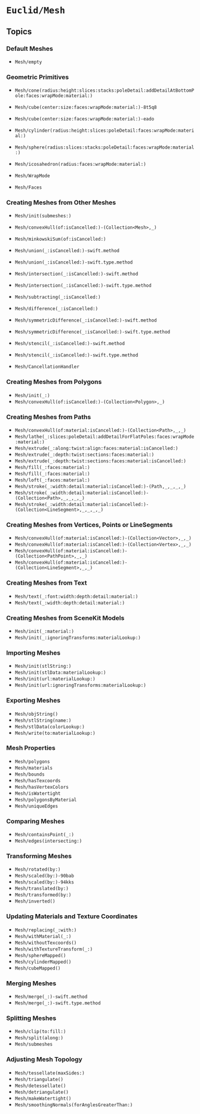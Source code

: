 # ``Euclid/Mesh``

## Topics

### Default Meshes

- ``Mesh/empty``

### Geometric Primitives

- ``Mesh/cone(radius:height:slices:stacks:poleDetail:addDetailAtBottomPole:faces:wrapMode:material:)``
- ``Mesh/cube(center:size:faces:wrapMode:material:)-8t5q8``
- ``Mesh/cube(center:size:faces:wrapMode:material:)-eado``
- ``Mesh/cylinder(radius:height:slices:poleDetail:faces:wrapMode:material:)``
- ``Mesh/sphere(radius:slices:stacks:poleDetail:faces:wrapMode:material:)``
- ``Mesh/icosahedron(radius:faces:wrapMode:material:)``

- ``Mesh/WrapMode``
- ``Mesh/Faces``

### Creating Meshes from Other Meshes

- ``Mesh/init(submeshes:)``
- ``Mesh/convexHull(of:isCancelled:)-(Collection<Mesh>,_)``
- ``Mesh/minkowskiSum(of:isCancelled:)``
- ``Mesh/union(_:isCancelled:)-swift.method``
- ``Mesh/union(_:isCancelled:)-swift.type.method``
- ``Mesh/intersection(_:isCancelled:)-swift.method``
- ``Mesh/intersection(_:isCancelled:)-swift.type.method``
- ``Mesh/subtracting(_:isCancelled:)``
- ``Mesh/difference(_:isCancelled:)``
- ``Mesh/symmetricDifference(_:isCancelled:)-swift.method``
- ``Mesh/symmetricDifference(_:isCancelled:)-swift.type.method``
- ``Mesh/stencil(_:isCancelled:)-swift.method``
- ``Mesh/stencil(_:isCancelled:)-swift.type.method``

- ``Mesh/CancellationHandler``

### Creating Meshes from Polygons

- ``Mesh/init(_:)``
- ``Mesh/convexHull(of:isCancelled:)-(Collection<Polygon>,_)``

### Creating Meshes from Paths

- ``Mesh/convexHull(of:material:isCancelled:)-(Collection<Path>,_,_)``
- ``Mesh/lathe(_:slices:poleDetail:addDetailForFlatPoles:faces:wrapMode:material:)``
- ``Mesh/extrude(_:along:twist:align:faces:material:isCancelled:)``
- ``Mesh/extrude(_:depth:twist:sections:faces:material:)``
- ``Mesh/extrude(_:depth:twist:sections:faces:material:isCancelled:)``
- ``Mesh/fill(_:faces:material:)``
- ``Mesh/fill(_:faces:material:)``
- ``Mesh/loft(_:faces:material:)``
- ``Mesh/stroke(_:width:detail:material:isCancelled:)-(Path,_,_,_,_)``
- ``Mesh/stroke(_:width:detail:material:isCancelled:)-(Collection<Path>,_,_,_,_)``
- ``Mesh/stroke(_:width:detail:material:isCancelled:)-(Collection<LineSegment>,_,_,_,_)``

### Creating Meshes from Vertices, Points or LineSegments

- ``Mesh/convexHull(of:material:isCancelled:)-(Collection<Vector>,_,_)``
- ``Mesh/convexHull(of:material:isCancelled:)-(Collection<Vertex>,_,_)``
- ``Mesh/convexHull(of:material:isCancelled:)-(Collection<PathPoint>,_,_)``
- ``Mesh/convexHull(of:material:isCancelled:)-(Collection<LineSegment>,_,_)``

### Creating Meshes from Text

- ``Mesh/text(_:font:width:depth:detail:material:)``
- ``Mesh/text(_:width:depth:detail:material:)``

### Creating Meshes from SceneKit Models

- ``Mesh/init(_:material:)``
- ``Mesh/init(_:ignoringTransforms:materialLookup:)``

### Importing Meshes

- ``Mesh/init(stlString:)``
- ``Mesh/init(stlData:materialLookup:)``
- ``Mesh/init(url:materialLookup:)``
- ``Mesh/init(url:ignoringTransforms:materialLookup:)``

### Exporting Meshes

- ``Mesh/objString()``
- ``Mesh/stlString(name:)``
- ``Mesh/stlData(colorLookup:)``
- ``Mesh/write(to:materialLookup:)``

### Mesh Properties

- ``Mesh/polygons``
- ``Mesh/materials``
- ``Mesh/bounds``
- ``Mesh/hasTexcoords``
- ``Mesh/hasVertexColors``
- ``Mesh/isWatertight``
- ``Mesh/polygonsByMaterial``
- ``Mesh/uniqueEdges``

### Comparing Meshes

- ``Mesh/containsPoint(_:)``
- ``Mesh/edges(intersecting:)``

### Transforming Meshes

- ``Mesh/rotated(by:)``
- ``Mesh/scaled(by:)-90bab``
- ``Mesh/scaled(by:)-94kks``
- ``Mesh/translated(by:)``
- ``Mesh/transformed(by:)``
- ``Mesh/inverted()``

### Updating Materials and Texture Coordinates

- ``Mesh/replacing(_:with:)``
- ``Mesh/withMaterial(_:)``
- ``Mesh/withoutTexcoords()``
- ``Mesh/withTextureTransform(_:)``
- ``Mesh/sphereMapped()``
- ``Mesh/cylinderMapped()``
- ``Mesh/cubeMapped()``

### Merging Meshes

- ``Mesh/merge(_:)-swift.method``
- ``Mesh/merge(_:)-swift.type.method``

### Splitting Meshes

- ``Mesh/clip(to:fill:)``
- ``Mesh/split(along:)``
- ``Mesh/submeshes``

### Adjusting Mesh Topology

- ``Mesh/tessellate(maxSides:)``
- ``Mesh/triangulate()``
- ``Mesh/detessellate()``
- ``Mesh/detriangulate()``
- ``Mesh/makeWatertight()``
- ``Mesh/smoothingNormals(forAnglesGreaterThan:)``
